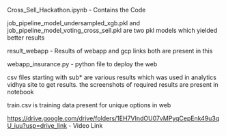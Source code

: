 Cross_Sell_Hackathon.ipynb - Contains the Code

job_pipeline_model_undersampled_xgb.pkl  and job_pipeline_model_voting_cross_sell.pkl are two pkl models which yielded better results

result_webapp - Results of webapp and gcp links both are present in this

webapp_insurance.py - python file to deploy the web

csv files starting with sub* are various results which was used in analytics vidhya site to get results. the screenshots of required results are present in notebook

train.csv is training data present for unique options in web

https://drive.google.com/drive/folders/1EH7VIndOU07vMPyqCepEnk49u3qU_iuu?usp=drive_link  - Video Link

